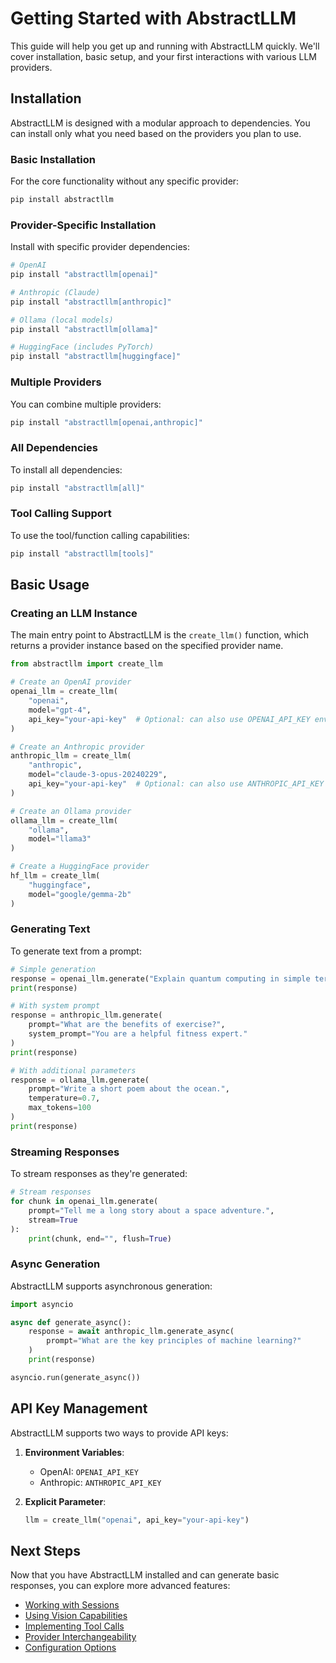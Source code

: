 # Getting Started with AbstractLLM

This guide will help you get up and running with AbstractLLM quickly. We'll cover installation, basic setup, and your first interactions with various LLM providers.

## Installation

AbstractLLM is designed with a modular approach to dependencies. You can install only what you need based on the providers you plan to use.

### Basic Installation

For the core functionality without any specific provider:

```bash
pip install abstractllm
```

### Provider-Specific Installation

Install with specific provider dependencies:

```bash
# OpenAI
pip install "abstractllm[openai]"

# Anthropic (Claude)
pip install "abstractllm[anthropic]"

# Ollama (local models)
pip install "abstractllm[ollama]"

# HuggingFace (includes PyTorch)
pip install "abstractllm[huggingface]"
```

### Multiple Providers

You can combine multiple providers:

```bash
pip install "abstractllm[openai,anthropic]"
```

### All Dependencies

To install all dependencies:

```bash
pip install "abstractllm[all]"
```

### Tool Calling Support

To use the tool/function calling capabilities:

```bash
pip install "abstractllm[tools]"
```

## Basic Usage

### Creating an LLM Instance

The main entry point to AbstractLLM is the `create_llm()` function, which returns a provider instance based on the specified provider name.

```python
from abstractllm import create_llm

# Create an OpenAI provider
openai_llm = create_llm(
    "openai", 
    model="gpt-4",
    api_key="your-api-key"  # Optional: can also use OPENAI_API_KEY env variable
)

# Create an Anthropic provider
anthropic_llm = create_llm(
    "anthropic", 
    model="claude-3-opus-20240229",
    api_key="your-api-key"  # Optional: can also use ANTHROPIC_API_KEY env variable
)

# Create an Ollama provider
ollama_llm = create_llm(
    "ollama", 
    model="llama3"
)

# Create a HuggingFace provider
hf_llm = create_llm(
    "huggingface", 
    model="google/gemma-2b"
)
```

### Generating Text

To generate text from a prompt:

```python
# Simple generation
response = openai_llm.generate("Explain quantum computing in simple terms.")
print(response)

# With system prompt
response = anthropic_llm.generate(
    prompt="What are the benefits of exercise?",
    system_prompt="You are a helpful fitness expert."
)
print(response)

# With additional parameters
response = ollama_llm.generate(
    prompt="Write a short poem about the ocean.",
    temperature=0.7,
    max_tokens=100
)
print(response)
```

### Streaming Responses

To stream responses as they're generated:

```python
# Stream responses
for chunk in openai_llm.generate(
    prompt="Tell me a long story about a space adventure.",
    stream=True
):
    print(chunk, end="", flush=True)
```

### Async Generation

AbstractLLM supports asynchronous generation:

```python
import asyncio

async def generate_async():
    response = await anthropic_llm.generate_async(
        prompt="What are the key principles of machine learning?"
    )
    print(response)

asyncio.run(generate_async())
```

## API Key Management

AbstractLLM supports two ways to provide API keys:

1. **Environment Variables**:
   - OpenAI: `OPENAI_API_KEY`
   - Anthropic: `ANTHROPIC_API_KEY`

2. **Explicit Parameter**:
   ```python
   llm = create_llm("openai", api_key="your-api-key")
   ```

## Next Steps

Now that you have AbstractLLM installed and can generate basic responses, you can explore more advanced features:

- [Working with Sessions](../user-guide/sessions.md)
- [Using Vision Capabilities](../user-guide/vision.md)
- [Implementing Tool Calls](../user-guide/tools.md)
- [Provider Interchangeability](../user-guide/interchangeability.md)
- [Configuration Options](../user-guide/configuration.md) 
